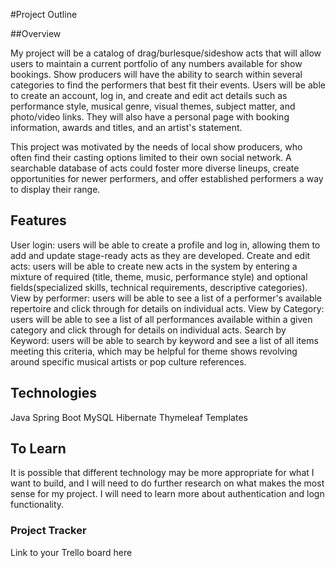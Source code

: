 #Project Outline

##Overview

My project will be a catalog of drag/burlesque/sideshow acts that will allow users to maintain a current portfolio of any numbers available for show bookings. Show producers will have the ability to search within several categories to find the performers that best fit their events. 
Users will be able to create an account, log in, and create and edit act details such as performance style, musical genre, visual themes, subject matter, and photo/video links. They will also have a personal page with booking information, awards and titles, and an artist's statement.

This project was motivated by the needs of local show producers, who often find their casting options limited to their own social network. A searchable database of acts could foster more diverse lineups, create opportunities for newer performers, and offer established performers a way to display their range.

## Features

User login: users will be able to create a profile and log in, allowing them to add and update stage-ready acts as they are developed.
Create and edit acts: users will be able to create new acts in the system by entering a mixture of required (title, theme, music, performance style) and optional fields(specialized skills, technical requirements, descriptive categories).
View by performer: users will be able to see a list of a performer's available repertoire and click through for details on individual acts.
View by Category: users will be able to see a list of all performances available within a given category and click through for details on individual acts.
Search by Keyword: users will be able to search by keyword and see a list of all items meeting this criteria, which may be helpful for theme shows revolving around specific musical artists or pop culture references.

## Technologies

Java
Spring Boot
MySQL
Hibernate
Thymeleaf Templates

## To Learn

It is possible that different technology may be more appropriate for what I want to build, and I will need to do further research on what makes the most sense for my project. I will need to learn more about authentication and logn functionality.

### Project Tracker


Link to your Trello board here

